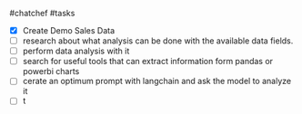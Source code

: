 #chatchef #tasks 


- [x] Create Demo Sales Data
- [ ] research about what analysis can be done with the available data fields. 
- [ ] perform data analysis with it
- [ ] search for useful tools that can extract information form pandas or powerbi charts
- [ ] cerate an optimum prompt with langchain and ask the model to analyze it
- [ ] t
